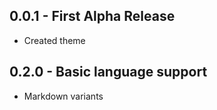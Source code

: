 ## 0.0.1 - First Alpha Release
- Created theme

## 0.2.0 - Basic language support
- Markdown variants
